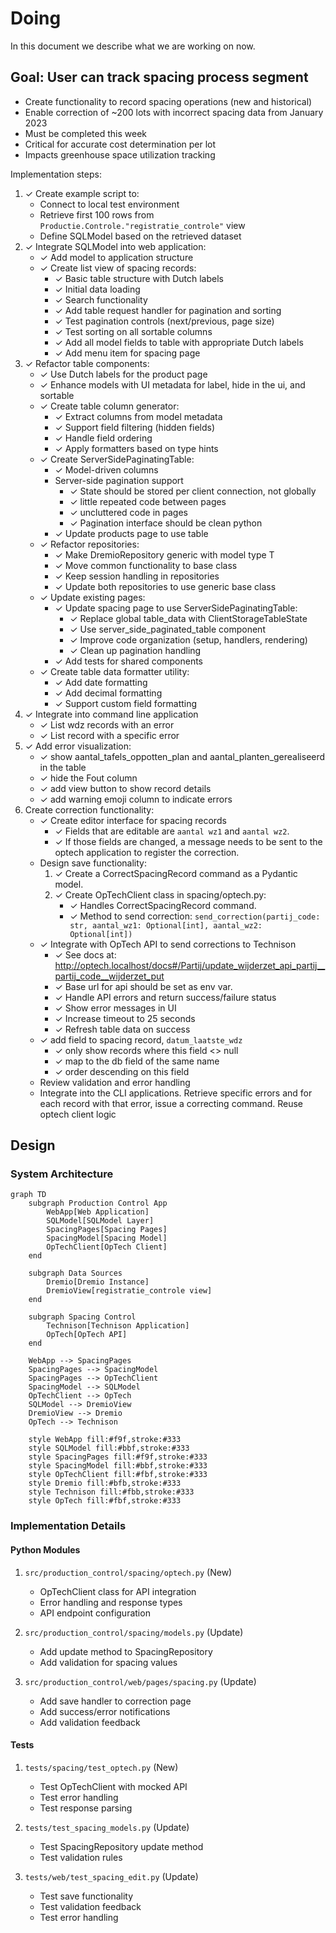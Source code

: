 # Doing

In this document we describe what we are working on now.

## Goal: User can track spacing process segment

- Create functionality to record spacing operations (new and historical)
- Enable correction of ~200 lots with incorrect spacing data from January 2023
- Must be completed this week
- Critical for accurate cost determination per lot
- Impacts greenhouse space utilization tracking

Implementation steps:

1. ✓ Create example script to:
   - Connect to local test environment
   - Retrieve first 100 rows from `Productie.Controle."registratie_controle"` view
   - Define SQLModel based on the retrieved dataset
1. ✓ Integrate SQLModel into web application:
   - ✓ Add model to application structure
   - ✓ Create list view of spacing records:
     - ✓ Basic table structure with Dutch labels
     - ✓ Initial data loading
     - ✓ Search functionality
     - ✓ Add table request handler for pagination and sorting
     - ✓ Test pagination controls (next/previous, page size)
     - ✓ Test sorting on all sortable columns
     - ✓ Add all model fields to table with appropriate Dutch labels
     - ✓ Add menu item for spacing page
1. ✓ Refactor table components:
   - ✓ Use Dutch labels for the product page
   - ✓ Enhance models with UI metadata for label, hide in the ui, and sortable
   - ✓ Create table column generator:
     - ✓ Extract columns from model metadata
     - ✓ Support field filtering (hidden fields)
     - ✓ Handle field ordering
     - ✓ Apply formatters based on type hints
   - ✓ Create ServerSidePaginatingTable:
     - ✓ Model-driven columns
     - Server-side pagination support
       - ✓ State should be stored per client connection, not globally
       - ✓ little repeated code between pages
       - ✓ uncluttered code in pages
       - ✓ Pagination interface should be clean python
     - ✓ Update products page to use table
   - ✓ Refactor repositories:
     - ✓ Make DremioRepository generic with model type T
     - ✓ Move common functionality to base class
     - ✓ Keep session handling in repositories
     - ✓ Update both repositories to use generic base class
   - ✓ Update existing pages:
     - ✓ Update spacing page to use ServerSidePaginatingTable:
       - ✓ Replace global table_data with ClientStorageTableState
       - ✓ Use server_side_paginated_table component
       - ✓ Improve code organization (setup, handlers, rendering)
       - ✓ Clean up pagination handling
     - ✓ Add tests for shared components
   - ✓ Create table data formatter utility:
     - ✓ Add date formatting
     - ✓ Add decimal formatting
     - ✓ Support custom field formatting
1. ✓ Integrate into command line application
   - ✓ List wdz records with an error
   - ✓ List record with a specific error
1. ✓ Add error visualization:
   - ✓ show aantal_tafels_oppotten_plan and aantal_planten_gerealiseerd in the table
   - ✓ hide the Fout column
   - ✓ add view button to show record details
   - ✓ add warning emoji column to indicate errors
1. Create correction functionality:
   - ✓ Create editor interface for spacing records
     - ✓ Fields that are editable are `aantal wz1` and `aantal wz2`.
     - ✓ If those fields are changed, a message needs to be sent to the optech application to register the correction.
   - Design save functionality:
     1. ✓ Create a CorrectSpacingRecord command as a Pydantic model.
     2. ✓ Create OpTechClient class in spacing/optech.py:
        - ✓ Handles CorrectSpacingRecord command.
        - ✓ Method to send correction: `send_correction(partij_code: str, aantal_wz1: Optional[int], aantal_wz2: Optional[int])`
   - ✓ Integrate with OpTech API to send corrections to Technison
     - ✓ See docs at: http://optech.localhost/docs#/Partij/update_wijderzet_api_partij__partij_code__wijderzet_put
     - ✓ Base url for api should be set as env var.
     - ✓ Handle API errors and return success/failure status
     - ✓ Show error messages in UI
     - ✓ Increase timeout to 25 seconds
     - ✓ Refresh table data on success
   - ✓ add field to spacing record, `datum_laatste_wdz`
     - ✓ only show records where this field <> null
     - ✓ map to the db field of the same name
     - ✓ order descending on this field
   - Review validation and error handling
   - Integrate into the CLI applications.
     Retrieve specific errors and for each record with that error, issue a correcting command.
     Reuse optech client logic

## Design

### System Architecture

```mermaid
graph TD
    subgraph Production Control App
        WebApp[Web Application]
        SQLModel[SQLModel Layer]
        SpacingPages[Spacing Pages]
        SpacingModel[Spacing Model]
        OpTechClient[OpTech Client]
    end
    
    subgraph Data Sources
        Dremio[Dremio Instance]
        DremioView[registratie_controle view]
    end
    
    subgraph Spacing Control
        Technison[Technison Application]
        OpTech[OpTech API]
    end

    WebApp --> SpacingPages
    SpacingPages --> SpacingModel
    SpacingPages --> OpTechClient
    SpacingModel --> SQLModel
    OpTechClient --> OpTech
    SQLModel --> DremioView
    DremioView --> Dremio
    OpTech --> Technison

    style WebApp fill:#f9f,stroke:#333
    style SQLModel fill:#bbf,stroke:#333
    style SpacingPages fill:#f9f,stroke:#333
    style SpacingModel fill:#bbf,stroke:#333
    style OpTechClient fill:#fbf,stroke:#333
    style Dremio fill:#bfb,stroke:#333
    style Technison fill:#fbb,stroke:#333
    style OpTech fill:#fbf,stroke:#333
```

### Implementation Details

#### Python Modules

1. `src/production_control/spacing/optech.py` (New)
   - OpTechClient class for API integration
   - Error handling and response types
   - API endpoint configuration

2. `src/production_control/spacing/models.py` (Update)
   - Add update method to SpacingRepository
   - Add validation for spacing values

3. `src/production_control/web/pages/spacing.py` (Update)
   - Add save handler to correction page
   - Add success/error notifications
   - Add validation feedback

#### Tests

1. `tests/spacing/test_optech.py` (New)
   - Test OpTechClient with mocked API
   - Test error handling
   - Test response parsing

2. `tests/test_spacing_models.py` (Update)
   - Test SpacingRepository update method
   - Test validation rules

3. `tests/web/test_spacing_edit.py` (Update)
   - Test save functionality
   - Test validation feedback
   - Test error handling
